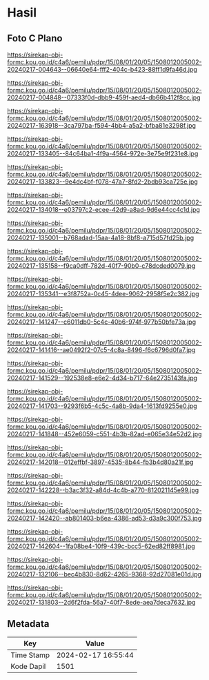 # Hasil

## Foto C Plano

https://sirekap-obj-formc.kpu.go.id/c4a6/pemilu/pdpr/15/08/01/20/05/1508012005002-20240217-004643--06640e64-fff2-404c-b423-88ff1d9fa46d.jpg

https://sirekap-obj-formc.kpu.go.id/c4a6/pemilu/pdpr/15/08/01/20/05/1508012005002-20240217-004848--07333f0d-dbb9-459f-aed4-db66b412f8cc.jpg

https://sirekap-obj-formc.kpu.go.id/c4a6/pemilu/pdpr/15/08/01/20/05/1508012005002-20240217-163918--3ca797ba-f594-4bb4-a5a2-bfba81e3298f.jpg

https://sirekap-obj-formc.kpu.go.id/c4a6/pemilu/pdpr/15/08/01/20/05/1508012005002-20240217-133405--84c64ba1-4f9a-4564-972e-3e75e9f231e8.jpg

https://sirekap-obj-formc.kpu.go.id/c4a6/pemilu/pdpr/15/08/01/20/05/1508012005002-20240217-133823--9e4dc4bf-f078-47a7-8fd2-2bdb93ca725e.jpg

https://sirekap-obj-formc.kpu.go.id/c4a6/pemilu/pdpr/15/08/01/20/05/1508012005002-20240217-134018--e03797c2-ecee-42d9-a8ad-9d6e44cc4c1d.jpg

https://sirekap-obj-formc.kpu.go.id/c4a6/pemilu/pdpr/15/08/01/20/05/1508012005002-20240217-135001--b768adad-15aa-4a18-8bf8-a715d57fd25b.jpg

https://sirekap-obj-formc.kpu.go.id/c4a6/pemilu/pdpr/15/08/01/20/05/1508012005002-20240217-135158--f9ca0dff-782d-40f7-90b0-c78dcded0079.jpg

https://sirekap-obj-formc.kpu.go.id/c4a6/pemilu/pdpr/15/08/01/20/05/1508012005002-20240217-135341--e3f8752a-0c45-4dee-9062-2958f5e2c382.jpg

https://sirekap-obj-formc.kpu.go.id/c4a6/pemilu/pdpr/15/08/01/20/05/1508012005002-20240217-141247--c6011db0-5c4c-40b6-974f-977b50bfe73a.jpg

https://sirekap-obj-formc.kpu.go.id/c4a6/pemilu/pdpr/15/08/01/20/05/1508012005002-20240217-141416--ae0492f2-07c5-4c8a-8496-f6c6796d0fa7.jpg

https://sirekap-obj-formc.kpu.go.id/c4a6/pemilu/pdpr/15/08/01/20/05/1508012005002-20240217-141529--192538e8-e6e2-4d34-b717-64e2735143fa.jpg

https://sirekap-obj-formc.kpu.go.id/c4a6/pemilu/pdpr/15/08/01/20/05/1508012005002-20240217-141703--9293f6b5-4c5c-4a8b-9da4-1613fd9255e0.jpg

https://sirekap-obj-formc.kpu.go.id/c4a6/pemilu/pdpr/15/08/01/20/05/1508012005002-20240217-141848--452e6059-c551-4b3b-82ad-e065e34e52d2.jpg

https://sirekap-obj-formc.kpu.go.id/c4a6/pemilu/pdpr/15/08/01/20/05/1508012005002-20240217-142018--012effbf-3897-4535-8b44-fb3b4d80a21f.jpg

https://sirekap-obj-formc.kpu.go.id/c4a6/pemilu/pdpr/15/08/01/20/05/1508012005002-20240217-142228--b3ac3f32-a84d-4c4b-a770-812021145e99.jpg

https://sirekap-obj-formc.kpu.go.id/c4a6/pemilu/pdpr/15/08/01/20/05/1508012005002-20240217-142420--ab801403-b6ea-4386-ad53-d3a9c300f753.jpg

https://sirekap-obj-formc.kpu.go.id/c4a6/pemilu/pdpr/15/08/01/20/05/1508012005002-20240217-142604--1fa08be4-10f9-439c-bcc5-62ed82ff8981.jpg

https://sirekap-obj-formc.kpu.go.id/c4a6/pemilu/pdpr/15/08/01/20/05/1508012005002-20240217-132106--bec4b830-8d62-4265-9368-92d27081e01d.jpg

https://sirekap-obj-formc.kpu.go.id/c4a6/pemilu/pdpr/15/08/01/20/05/1508012005002-20240217-131803--2d6f2fda-56a7-40f7-8ede-aea7deca7632.jpg


## Metadata

| Key        | Value               |
| ---------- | ------------------- |
| Time Stamp | 2024-02-17 16:55:44 |
| Kode Dapil | 1501                |



